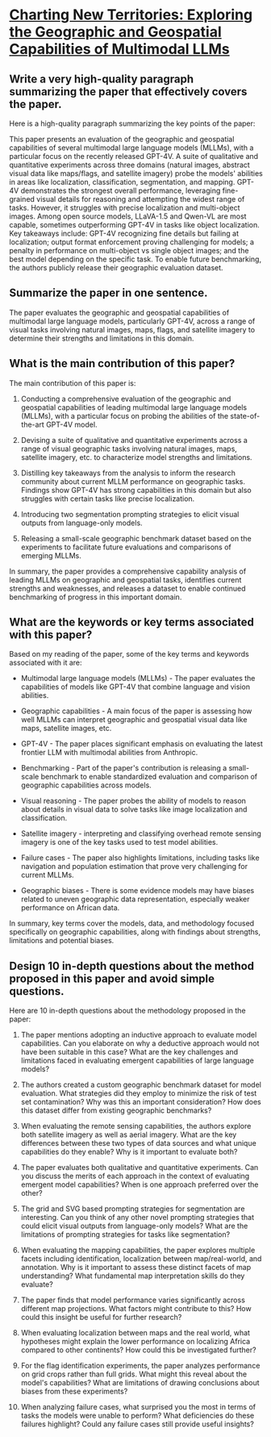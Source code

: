 # [Charting New Territories: Exploring the Geographic and Geospatial   Capabilities of Multimodal LLMs](https://arxiv.org/abs/2311.14656)

## Write a very high-quality paragraph summarizing the paper that effectively covers the paper.

 Here is a high-quality paragraph summarizing the key points of the paper:

This paper presents an evaluation of the geographic and geospatial capabilities of several multimodal large language models (MLLMs), with a particular focus on the recently released GPT-4V. A suite of qualitative and quantitative experiments across three domains (natural images, abstract visual data like maps/flags, and satellite imagery) probe the models' abilities in areas like localization, classification, segmentation, and mapping. GPT-4V demonstrates the strongest overall performance, leveraging fine-grained visual details for reasoning and attempting the widest range of tasks. However, it struggles with precise localization and multi-object images. Among open source models, LLaVA-1.5 and Qwen-VL are most capable, sometimes outperforming GPT-4V in tasks like object localization. Key takeaways include: GPT-4V recognizing fine details but failing at localization; output format enforcement proving challenging for models; a penalty in performance on multi-object vs single object images; and the best model depending on the specific task. To enable future benchmarking, the authors publicly release their geographic evaluation dataset.


## Summarize the paper in one sentence.

 The paper evaluates the geographic and geospatial capabilities of multimodal large language models, particularly GPT-4V, across a range of visual tasks involving natural images, maps, flags, and satellite imagery to determine their strengths and limitations in this domain.


## What is the main contribution of this paper?

 The main contribution of this paper is:

1) Conducting a comprehensive evaluation of the geographic and geospatial capabilities of leading multimodal large language models (MLLMs), with a particular focus on probing the abilities of the state-of-the-art GPT-4V model. 

2) Devising a suite of qualitative and quantitative experiments across a range of visual geographic tasks involving natural images, maps, satellite imagery, etc. to characterize model strengths and limitations.

3) Distilling key takeaways from the analysis to inform the research community about current MLLM performance on geographic tasks. Findings show GPT-4V has strong capabilities in this domain but also struggles with certain tasks like precise localization.

4) Introducing two segmentation prompting strategies to elicit visual outputs from language-only models.

5) Releasing a small-scale geographic benchmark dataset based on the experiments to facilitate future evaluations and comparisons of emerging MLLMs.

In summary, the paper provides a comprehensive capability analysis of leading MLLMs on geographic and geospatial tasks, identifies current strengths and weaknesses, and releases a dataset to enable continued benchmarking of progress in this important domain.


## What are the keywords or key terms associated with this paper?

 Based on my reading of the paper, some of the key terms and keywords associated with it are:

- Multimodal large language models (MLLMs) - The paper evaluates the capabilities of models like GPT-4V that combine language and vision abilities.

- Geographic capabilities - A main focus of the paper is assessing how well MLLMs can interpret geographic and geospatial visual data like maps, satellite images, etc.

- GPT-4V - The paper places significant emphasis on evaluating the latest frontier LLM with multimodal abilities from Anthropic.

- Benchmarking - Part of the paper's contribution is releasing a small-scale benchmark to enable standardized evaluation and comparison of geographic capabilities across models. 

- Visual reasoning - The paper probes the ability of models to reason about details in visual data to solve tasks like image localization and classification.

- Satellite imagery - interpreting and classifying overhead remote sensing imagery is one of the key tasks used to test model abilities.

- Failure cases - The paper also highlights limitations, including tasks like navigation and population estimation that prove very challenging for current MLLMs.

- Geographic biases - There is some evidence models may have biases related to uneven geographic data representation, especially weaker performance on African data.

In summary, key terms cover the models, data, and methodology focused specifically on geographic capabilities, along with findings about strengths, limitations and potential biases.


## Design 10 in-depth questions about the method proposed in this paper and avoid simple questions.

 Here are 10 in-depth questions about the methodology proposed in the paper:

1. The paper mentions adopting an inductive approach to evaluate model capabilities. Can you elaborate on why a deductive approach would not have been suitable in this case? What are the key challenges and limitations faced in evaluating emergent capabilities of large language models?

2. The authors created a custom geographic benchmark dataset for model evaluation. What strategies did they employ to minimize the risk of test set contamination? Why was this an important consideration? How does this dataset differ from existing geographic benchmarks? 

3. When evaluating the remote sensing capabilities, the authors explore both satellite imagery as well as aerial imagery. What are the key differences between these two types of data sources and what unique capabilities do they enable? Why is it important to evaluate both?

4. The paper evaluates both qualitative and quantitative experiments. Can you discuss the merits of each approach in the context of evaluating emergent model capabilities? When is one approach preferred over the other?  

5. The grid and SVG based prompting strategies for segmentation are interesting. Can you think of any other novel prompting strategies that could elicit visual outputs from language-only models? What are the limitations of prompting strategies for tasks like segmentation?

6. When evaluating the mapping capabilities, the paper explores multiple facets including identification, localization between map/real-world, and annotation. Why is it important to assess these distinct facets of map understanding? What fundamental map interpretation skills do they evaluate?

7. The paper finds that model performance varies significantly across different map projections. What factors might contribute to this? How could this insight be useful for further research?

8. When evaluating localization between maps and the real world, what hypotheses might explain the lower performance on localizing Africa compared to other continents? How could this be investigated further?

9. For the flag identification experiments, the paper analyzes performance on grid crops rather than full grids. What might this reveal about the model's capabilities? What are limitations of drawing conclusions about biases from these experiments?

10. When analyzing failure cases, what surprised you the most in terms of tasks the models were unable to perform? What deficiencies do these failures highlight? Could any failure cases still provide useful insights?
